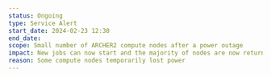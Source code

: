 ```yaml
---
status: Ongoing
type: Service Alert
start_date: 2024-02-23 12:30
end_date: 
scope: Small number of ARCHER2 compute nodes after a power outage
impact: New jobs can now start and the majority of nodes are now returned to service after the power outage. A few remain down whilst they are being worked on.
reason: Some compute nodes temporarily lost power
---
```


